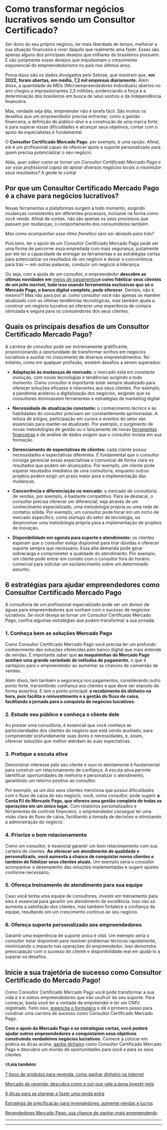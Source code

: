 # Como transformar negócios lucrativos sendo um Consultor Certificado?

Ser dono do seu próprio negócio, ter mais liberdade de tempo, melhorar a sua situação financeira e viver daquilo que realmente ama fazer. Esses são apenas alguns dos principais desejos que milhares de brasileiros possuem. E são justamente esses desejos que impulsionam o crescimento exponencial do empreendedorismo no país nos últimos anos.

Prova disso são os dados divulgados pelo Sebrae, que mostram que, **em 2022, foram abertas, em média, 7,2 mil empresas diariamente.** Além disso, a quantidade de MEIs (Microempreendedores Individuais) abertos no ano chegou a impressionantes 2,5 milhões, evidenciando a força e a determinação dos brasileiros em busca de seus sonhos e da independência financeira.

Mas, verdade seja dita, empreender não é tarefa fácil. São muitos os desafios que um empreendedor precisa enfrentar, como a gestão financeira, a definição do público-alvo e a construção de uma marca forte; e para superar essas dificuldades e alcançar seus objetivos, contar com o apoio de especialistas é fundamental.

O **Consultor Certificado Mercado Pago**, por exemplo, é uma opção. Afinal, ele é um profissional capaz de oferecer apoio e suporte personalizado para quem precisa potencializar o seu negócio.

Aliás, *quer saber como se tornar um Consultor Certificado Mercado Pago e ser esse profissional capaz de apoiar diversos negócios locais a maximizar seus resultados?* A gente te conta!

## **Por que um Consultor Certificado Mercado Pago é a chave para negócios lucrativos?**

Novas ferramentas e plataformas surgem a todo momento, exigindo mudanças consistentes em diferentes processos, inclusive na forma como você vende. Afinal de contas, não são apenas os seus processos que passam por mudanças; o comportamento dos consumidores também.

*Mas como acompanhar esse ritmo frenético sem ser deixado para trás?*

Pois bem, ter o apoio de um Consultor Certificado Mercado Pago pode ser uma forma de percorrer essa empreitada com mais segurança, justamente por ele ter a capacidade de entregar as ferramentas e as estratégias certas para potencializar os resultados de um negócio e deixar a concorrência para trás — em outras palavras, conduzir um negócio à liderança.

Ou seja, com a ajuda de um consultor, o empreendedor **descobre as últimas novidades em** [meios de pagamentos](https://meubolso.mercadopago.com.br/meios-de-pagamentos)****e como fidelizar seus clientes de um jeito incrível, tudo isso usando** ferramentas exclusivas que só o Mercado Pago, o banco digital completo, pode oferecer**. Demais, não é mesmo?! Mas não para por aí: como consultor você não apenas se mantém atualizado com as últimas tendências tecnológicas, mas também ajuda a construir um negócio lucrativo ao oferecer uma experiência de compra otimizada e segura para os consumidores dos seus clientes.

## **Quais os principais desafios de um Consultor Certificado Mercado Pago?**

A carreira de consultor pode ser extremamente gratificante, proporcionando a oportunidade de transformar sonhos em negócios lucrativos e auxiliar no crescimento de diversos empreendimentos. No entanto, como em qualquer profissão, existem desafios a serem superados:

- **Adaptação às mudanças de mercado:** o mercado está em constante evolução, com novas tecnologias e tendências surgindo a todo momento. Como consultor é importante estar sempre atualizado para oferecer soluções eficazes e relevantes aos seus clientes. Por exemplo, a pandemia acelerou a digitalização dos negócios, exigindo que os consultores dominassem ferramentas e estratégias de marketing digital.

- **Necessidade de atualização constante:** o conhecimento técnico e as habilidades do consultor precisam ser constantemente aprimoradas. A leitura de artigos, participação em cursos e eventos do setor são essenciais para manter-se atualizado. Por exemplo, o surgimento de novas metodologias de gestão ou o lançamento de novas [ferramentas financeiras](https://meubolso.mercadopago.com.br/ferramentas-financeiras-mercado-pago-autonomos) e de análise de dados exigem que o consultor invista em sua formação.

- **Gerenciamento de expectativas de clientes:** cada cliente possui necessidades e expectativas diferentes. É fundamental que o consultor consiga gerenciar essas expectativas e comunicar de forma clara os resultados que podem ser alcançados. Por exemplo, um cliente pode esperar resultados imediatos de uma consultoria, enquanto outros projetos podem exigir um prazo maior para a implementação das mudanças.

- **Concorrência e diferenciação no mercado:** o mercado de consultoria de vendas, por exemplo, é bastante competitivo. Para se destacar, o consultor precisa oferecer um diferencial, seja através de um conhecimento especializado, uma metodologia própria ou uma rede de contatos sólida. Por exemplo, um consultor pode focar em um nicho de mercado específico, como startups do setor de tecnologia, ou desenvolver uma metodologia própria para a implementação de projetos de inovação.

- **Disponibilidade em agenda para suporte e atendimento:** os clientes esperam que o consultor esteja disponível para tirar dúvidas e oferecer suporte sempre que necessário. Essa alta demanda pode gerar sobrecarga e comprometer a qualidade do atendimento. Por exemplo, um cliente pode entrar em contato com o consultor fora do horário comercial para solicitar um esclarecimento sobre um determinado assunto.

## 

## **6 estratégias para ajudar empreendedores como Consultor Certificado Mercado Pago**

A consultoria de um profissional especializado pode ser um divisor de águas para empreendedores que sonham com o sucesso de negócios lucrativos. Se você deseja se tornar um Consultor Certificado Mercado Pago, confira algumas estratégias que podem transformar a sua jornada:

### **1. Conheça bem as soluções Mercado Pago**

Como Consultor Certificado Mercado Pago você precisa ter um profundo conhecimento das soluções oferecidas pelo banco digital que mais entende de vendas. É importante saber que **as maquininhas do Mercado Pago aceitam uma grande variedade de métodos de pagamento**, o que é vantajoso para o empreendedor ao aumentar as chances de conversão de vendas.

Além disso, tem também a segurança nos pagamentos, considerando outro ponto forte, transmitindo confiança aos clientes e que deve ser exposto de forma assertiva. E tem o ponto principal: **o recebimento do dinheiro na hora, pois facilita o reinvestimento e a gestão do fluxo de caixa, facilitando a jornada para a conquista de negócios lucrativos**.

### **2.** **Estude seu público e conheça o cliente dele**

Ao prestar uma consultoria, é essencial que você conheça as particularidades dos clientes do negócio que está sendo auxiliado, para compreender profundamente suas dores e necessidades, e, assim, oferecer soluções que melhor atendam às suas expectativas.

### **3.** **Pratique a escuta ativa**

Demonstrar interesse pelo seu cliente e ouvi-lo atentamente é fundamental para construir um relacionamento de confiança. A escuta ativa permite identificar oportunidades de melhoria e personalizar o atendimento, garantindo um retorno positivo ao consultor.

Por exemplo, se um dos seus clientes menciona que possui dificuldades com o fluxo de caixa do seu negócio, você, como consultor, pode sugerir **a Conta PJ do Mercado Pago, que oferece uma gestão completa de todas as operações em um único lugar.** Com relatórios personalizados e ferramentas de controle financeiro, o empreendedor consegue ter uma visão clara do fluxo de caixa, facilitando a tomada de decisões e otimizando a administração do negócio.

### **4.** **Priorize o bom relacionamento**

Como um consultor, é essencial garantir um bom relacionamento com sua carteira de clientes. **Ao oferecer um atendimento de qualidade e personalizado, você aumenta a chance de conquistar novos clientes e também de fidelizar seus clientes atuais.** Um exemplo seria o consultor acompanhar o desempenho das soluções implementadas e sugerir ajustes conforme necessário.

### **5.** **Ofereça treinamento de atendimento para sua equipe**

Caso você tenha uma equipe de consultores, investir em treinamento para eles é essencial para garantir um atendimento de excelência. Isso não só aumenta a satisfação dos clientes, mas também fortalece a confiança da equipe, resultando em um crescimento contínuo ao seu negócio.

### **6.** **Ofereça suporte personalizado aos empreendedores**

Garantir uma experiência de suporte única é vital. Um exemplo seria o consultor estar disponível para resolver problemas técnicos rapidamente, minimizando o impacto nas operações do empreendedor. Isso demonstra preocupação com o sucesso do cliente e disponibilidade real em ajudá-lo a superar os desafios.

## **Inicie a sua trajetória de sucesso como Consultor Certificado do Mercado Pago!**

Como Consultor Certificado Mercado Pago você pode transformar a sua vida e a e outros empreendedores que irão usufruir do seu suporte. Para começar, basta você ter a vontade de empreender e ter um CNPJ registrado. Feito isso, [preencha o formulário](https://www.mercadopago.com.br/landing/consultor-certificado#) e dê o primeiro passo para construir uma carreira de sucesso como Consultor Certificado Mercado Pago.

**Com o apoio do Mercado Pago e as estratégias certas, você poderá ajudar outros empreendedores a conquistarem seus objetivos construindo verdadeiros negócios lucrativos.** Comece a colocar em prática as dicas acima, [ganhe dinheiro](https://meubolso.mercadopago.com.br/ganhe-dinheiro-como-consultor-mercado-pago) como Consultor Certificado Mercado Pago e descubra um mundo de oportunidades para você e para os seus clientes.

**💡Leia também:**

[7 tipos de produtos para revenda: como ganhar dinheiro na internet](https://meubolso.mercadopago.com.br/como-ganhar-dinheiro-na-internet-produtos-revenda)

[Mercado de revenda: descubra como e por que vale a pena investir nele](https://meubolso.mercadopago.com.br/mercado-de-revenda-descubra-como-e-por-que-vale-a-pena-investir-nele)

[6 dicas para se planejar e fazer uma renda extra](https://meubolso.mercadopago.com.br/renda-extra)

[Estratégia de precificação para revendedores: aumente vendas e lucros](https://meubolso.mercadopago.com.br/estrategia-de-precificacao-para-revendedores)

[Revendedores Mercado Pago: sua chance de ganhar mais empreendendo](https://meubolso.mercadopago.com.br/revendedores-mercado-pago)

****

****
